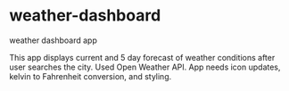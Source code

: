 # weather-dashboard

weather dashboard app

This app displays current and 5 day forecast of weather conditions after user searches the city. Used Open Weather API. App needs icon updates, kelvin to Fahrenheit conversion, and styling. 
